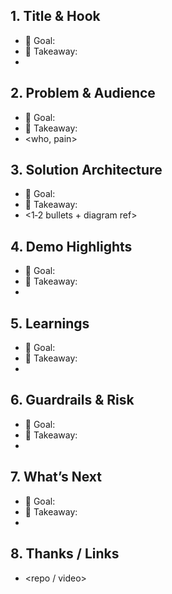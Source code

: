 ## 1. Title & Hook
- 🎯 Goal:
- 🧠 Takeaway:
- <why this matters>

## 2. Problem & Audience
- 🎯 Goal:
- 🧠 Takeaway:
- <who, pain>

## 3. Solution Architecture
- 🎯 Goal:
- 🧠 Takeaway:
- <1‑2 bullets + diagram ref>

## 4. Demo Highlights
- 🎯 Goal:
- 🧠 Takeaway:
- <steps or moments>

## 5. Learnings
- 🎯 Goal:
- 🧠 Takeaway:
- <insights>

## 6. Guardrails & Risk
- 🎯 Goal:
- 🧠 Takeaway:
- <what protects users>

## 7. What’s Next
- 🎯 Goal:
- 🧠 Takeaway:
- <next sprint items>

## 8. Thanks / Links
- <repo / video>
